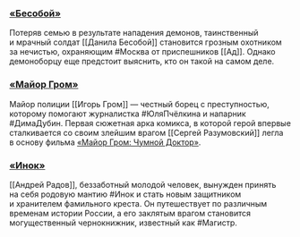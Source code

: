 ### [**«Бесобой»**](https://bookmate.ru/series/TYbFfhIM?utm_source=bookmate&utm_medium=selfpromo_bookmate&utm_campaign=bubble&utm_term=&utm_content=)

Потеряв семью в результате нападения демонов, таинственный и мрачный солдат [[Данила Бесобой]] становится грозным охотником за нечистью, охраняющим #Москва от приспешников [[Ад]]. Однако демоноборцу еще предстоит выяснить, кто он такой на самом деле.

### [**«Майор Гром»**](https://bookmate.ru/series/LveNAPBM?utm_source=bookmate&utm_medium=selfpromo_bookmate&utm_campaign=bubble&utm_term=&utm_content=)

Майор полиции [[Игорь Гром]] — честный борец с преступностью, которому помогают журналистка #ЮляПчёлкина и напарник #ДимаДубин. Первая сюжетная арка комикса, в которой герой впервые сталкивается со своим злейшим врагом [[Сергей Разумовский]] легла в основу фильма [«Майор Гром: Чумной Доктор»](https://www.kinopoisk.ru/film/1109271/).

### [**«Инок»**](https://bookmate.ru/series/pf1ugGpB?utm_source=bookmate&utm_medium=selfpromo_bookmate&utm_campaign=bubble&utm_term=&utm_content=)

[[Андрей Радов]], беззаботный молодой человек, вынужден принять на себя родовую мантию #Инок и стать новым защитником и хранителем фамильного креста. Он путешествует по различным временам истории России, а его заклятым врагом становится могущественный чернокнижник, известный как #Магистр.